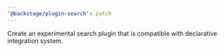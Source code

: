 ```yaml
---
'@backstage/plugin-search': patch
---
```


Create an experimental search plugin that is compatible with declarative integration system.
